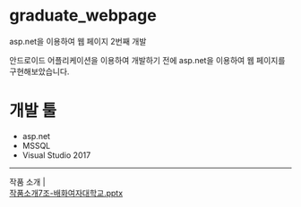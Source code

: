 # graduate_webpage

 asp.net을 이용하여 웹 페이지 2번째 개발

안드로이드 어플리케이션을 이용하여 개발하기 전에 asp.net을 이용하여 웹 페이지를 구현해보았습니다.

# 개발 툴
  * asp.net
  * MSSQL
  * Visual Studio 2017

--------------------------------
작품 소개   |  
[작품소개7조-배화여자대학교.pptx](https://github.com/Veryberr/graduate_webpage/files/9840056/7.-.pptx)




 
